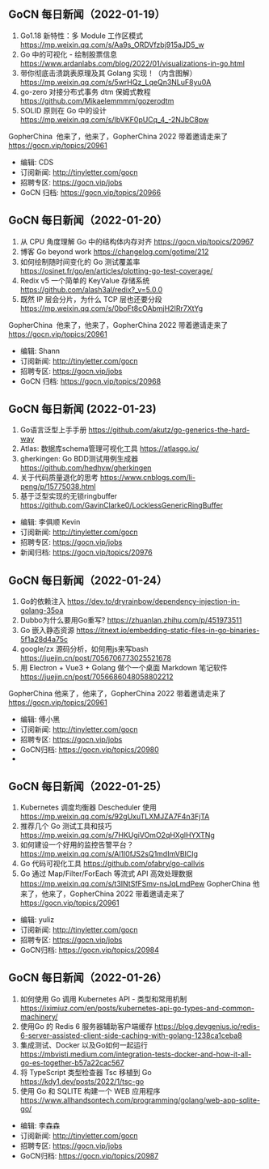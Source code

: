 ## GoCN 每日新闻（2022-01-19）

1. Go1.18 新特性：多 Module 工作区模式 https://mp.weixin.qq.com/s/Aa9s_ORDVfzbj915aJD5_w
2. Go 中的可视化 - 绘制股票信息 https://www.ardanlabs.com/blog/2022/01/visualizations-in-go.html
3. 带你彻底击溃跳表原理及其 Golang 实现！（内含图解） https://mp.weixin.qq.com/s/5wrHQz_LqeQn3NLuF8yu0A
4. go-zero 对接分布式事务 dtm 保姆式教程 https://github.com/Mikaelemmmm/gozerodtm
5. SOLID 原则在 Go 中的设计 https://mp.weixin.qq.com/s/IbVKF0pUCq_4_-2NJbC8pw

GopherChina  他来了，他来了，GopherChina 2022 带着邀请走来了 https://gocn.vip/topics/20961

- 编辑: CDS
- 订阅新闻: http://tinyletter.com/gocn
- 招聘专区: https://gocn.vip/jobs
- GoCN 归档: https://gocn.vip/topics/20966

## GoCN 每日新闻（2022-01-20）

1. 从 CPU 角度理解 Go 中的结构体内存对齐 https://gocn.vip/topics/20967
2. 博客 Go beyond work https://changelog.com/gotime/212
3. 如何绘制随时间变化的 Go 测试覆盖率 https://osinet.fr/go/en/articles/plotting-go-test-coverage/
4. Redix v5 一个简单的 KeyValue 存储系统 https://github.com/alash3al/redix?_v=5.0.0
5. 既然 IP 层会分片，为什么 TCP 层也还要分段 https://mp.weixin.qq.com/s/0boFt8cOAbmjH2IRr7XtYg

GopherChina  他来了，他来了，GopherChina 2022 带着邀请走来了 https://gocn.vip/topics/20961

- 编辑: Shann
- 订阅新闻: http://tinyletter.com/gocn
- 招聘专区: https://gocn.vip/jobs
- GoCN 归档: https://gocn.vip/topics/20968

## GoCN 每日新闻 (2022-01-23)

1. Go语言泛型上手手册 https://github.com/akutz/go-generics-the-hard-way
2. Atlas: 数据库schema管理可视化工具 https://atlasgo.io/
3. gherkingen: Go BDD测试用例生成器 https://github.com/hedhyw/gherkingen
4. 关于代码质量退化的思考 https://www.cnblogs.com/li-peng/p/15775038.html
5. 基于泛型实现的无锁ringbuffer https://github.com/GavinClarke0/LocklessGenericRingBuffer


* 编辑: 李俱顺 Kevin
* 订阅新闻: http://tinyletter.com/gocn
* 招聘专区: https://gocn.vip/jobs
* 新闻归档: https://gocn.vip/topics/20976

## GoCN 每日新闻（2022-01-24）

1. Go的依赖注入 https://dev.to/dryrainbow/dependency-injection-in-golang-35oa
2. Dubbo为什么要用Go重写? https://zhuanlan.zhihu.com/p/451973511
3. Go 嵌入静态资源 https://itnext.io/embedding-static-files-in-go-binaries-5f1a28d4a75c
4. google/zx 源码分析，如何用js来写bash https://juejin.cn/post/7056706773025521678
5. 用 Electron + Vue3 + Golang 做个一个桌面 Markdown 笔记软件 https://juejin.cn/post/7056686048058802212


GopherChina 他来了，他来了，GopherChina 2022 带着邀请走来了 https://gocn.vip/topics/20961

* 编辑: 傅小黑
* 订阅新闻: http://tinyletter.com/gocn
* 招聘专区: https://gocn.vip/jobs
* GoCN归档: https://gocn.vip/topics/20980
* 
## GoCN 每日新闻（2022-01-25）

1. Kubernetes 调度均衡器 Descheduler 使用 https://mp.weixin.qq.com/s/92gUxuTLXMJZA7F4n3FjTA
2. 推荐几个 Go 测试工具和技巧 https://mp.weixin.qq.com/s/7HKUgiVOmO2qHXglHYXTNg
3. 如何建设一个好用的监控告警平台？ https://mp.weixin.qq.com/s/Al1l0fJS2sQ1mdImVBICIg
4. Go 代码可视化工具  https://github.com/ofabry/go-callvis
5. Go 通过 Map/Filter/ForEach 等流式 API 高效处理数据 https://mp.weixin.qq.com/s/t3INtSfFSmv-nsJqLmdPew
GopherChina 他来了，他来了，GopherChina 2022 带着邀请走来了 https://gocn.vip/topics/20961

* 编辑: yuliz
* 订阅新闻: http://tinyletter.com/gocn
* 招聘专区: https://gocn.vip/jobs
* GoCN归档: https://gocn.vip/topics/20984

## GoCN 每日新闻（2022-01-26）

1. 如何使用 Go 调用 Kubernetes API - 类型和常用机制 https://iximiuz.com/en/posts/kubernetes-api-go-types-and-common-machinery/
2. 使用Go 的 Redis 6 服务器辅助客户端缓存 https://blog.devgenius.io/redis-6-server-assisted-client-side-caching-with-golang-1238ca1ceba8
3. 集成测试、Docker 以及Go如何一起运行 https://mbvisti.medium.com/integration-tests-docker-and-how-it-all-go-es-together-b57a22cac567
4. 将 TypeScript 类型检查器 Tsc 移植到 Go https://kdy1.dev/posts/2022/1/tsc-go
5. 使用 Go 和 SQLITE 构建一个 WEB 应用程序 https://www.allhandsontech.com/programming/golang/web-app-sqlite-go/

- 编辑: 李森森
- 订阅新闻: http://tinyletter.com/gocn
- 招聘专区: https://gocn.vip/jobs
- GoCN归档: https://gocn.vip/topics/20987
